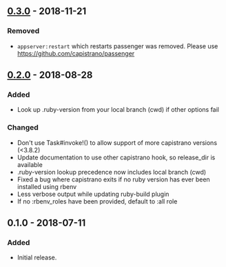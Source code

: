 ## [0.3.0] - 2018-11-21
### Removed
- `appserver:restart` which restarts passenger was removed. Please use https://github.com/capistrano/passenger

## [0.2.0] - 2018-08-28
### Added
- Look up .ruby-version from your local branch (cwd) if other options fail

### Changed
- Don't use Task#invoke!() to allow support of more capistrano versions (<3.8.2)
- Update documentation to use other capistrano hook, so release_dir is available
- .ruby-version lookup precedence now includes local branch (cwd)
- Fixed a bug where capistrano exits if no ruby version has ever been installed using rbenv
- Less verbose output while updating ruby-build plugin
- If no :rbenv_roles have been provided, default to :all role

## 0.1.0 - 2018-07-11
### Added
- Initial release.

[0.2.0]: https://github.com/makandra/capistrano-opscomplete/compare/v0.1.0...v0.2.0
[0.3.0]: https://github.com/makandra/capistrano-opscomplete/compare/v0.2.0...v0.3.0
